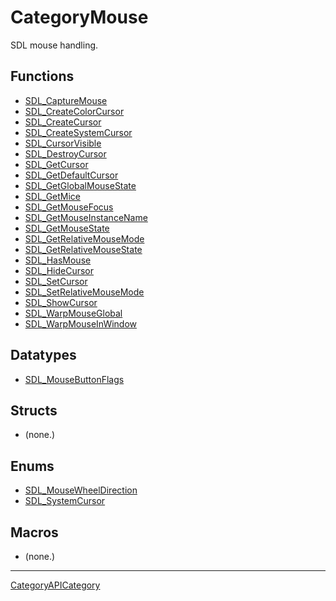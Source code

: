 # CategoryMouse

SDL mouse handling.

<!-- END CATEGORY DOCUMENTATION -->

## Functions

<!-- DO NOT HAND-EDIT CATEGORY LISTS, THEY ARE AUTOGENERATED AND WILL BE OVERWRITTEN, BASED ON TAGS IN INDIVIDUAL PAGE FOOTERS. EDIT THOSE INSTEAD. -->
<!-- BEGIN CATEGORY LIST: CategoryMouse, CategoryAPIFunction -->
- [SDL_CaptureMouse](SDL_CaptureMouse)
- [SDL_CreateColorCursor](SDL_CreateColorCursor)
- [SDL_CreateCursor](SDL_CreateCursor)
- [SDL_CreateSystemCursor](SDL_CreateSystemCursor)
- [SDL_CursorVisible](SDL_CursorVisible)
- [SDL_DestroyCursor](SDL_DestroyCursor)
- [SDL_GetCursor](SDL_GetCursor)
- [SDL_GetDefaultCursor](SDL_GetDefaultCursor)
- [SDL_GetGlobalMouseState](SDL_GetGlobalMouseState)
- [SDL_GetMice](SDL_GetMice)
- [SDL_GetMouseFocus](SDL_GetMouseFocus)
- [SDL_GetMouseInstanceName](SDL_GetMouseInstanceName)
- [SDL_GetMouseState](SDL_GetMouseState)
- [SDL_GetRelativeMouseMode](SDL_GetRelativeMouseMode)
- [SDL_GetRelativeMouseState](SDL_GetRelativeMouseState)
- [SDL_HasMouse](SDL_HasMouse)
- [SDL_HideCursor](SDL_HideCursor)
- [SDL_SetCursor](SDL_SetCursor)
- [SDL_SetRelativeMouseMode](SDL_SetRelativeMouseMode)
- [SDL_ShowCursor](SDL_ShowCursor)
- [SDL_WarpMouseGlobal](SDL_WarpMouseGlobal)
- [SDL_WarpMouseInWindow](SDL_WarpMouseInWindow)
<!-- END CATEGORY LIST -->

## Datatypes

<!-- DO NOT HAND-EDIT CATEGORY LISTS, THEY ARE AUTOGENERATED AND WILL BE OVERWRITTEN, BASED ON TAGS IN INDIVIDUAL PAGE FOOTERS. EDIT THOSE INSTEAD. -->
<!-- BEGIN CATEGORY LIST: CategoryMouse, CategoryAPIDatatype -->
- [SDL_MouseButtonFlags](SDL_MouseButtonFlags)
<!-- END CATEGORY LIST -->

## Structs

<!-- DO NOT HAND-EDIT CATEGORY LISTS, THEY ARE AUTOGENERATED AND WILL BE OVERWRITTEN, BASED ON TAGS IN INDIVIDUAL PAGE FOOTERS. EDIT THOSE INSTEAD. -->
<!-- BEGIN CATEGORY LIST: CategoryMouse, CategoryAPIStruct -->
- (none.)
<!-- END CATEGORY LIST -->

## Enums

<!-- DO NOT HAND-EDIT CATEGORY LISTS, THEY ARE AUTOGENERATED AND WILL BE OVERWRITTEN, BASED ON TAGS IN INDIVIDUAL PAGE FOOTERS. EDIT THOSE INSTEAD. -->
<!-- BEGIN CATEGORY LIST: CategoryMouse, CategoryAPIEnum -->
- [SDL_MouseWheelDirection](SDL_MouseWheelDirection)
- [SDL_SystemCursor](SDL_SystemCursor)
<!-- END CATEGORY LIST -->

## Macros

<!-- DO NOT HAND-EDIT CATEGORY LISTS, THEY ARE AUTOGENERATED AND WILL BE OVERWRITTEN, BASED ON TAGS IN INDIVIDUAL PAGE FOOTERS. EDIT THOSE INSTEAD. -->
<!-- BEGIN CATEGORY LIST: CategoryMouse, CategoryAPIMacro -->
- (none.)
<!-- END CATEGORY LIST -->


----
[CategoryAPICategory](CategoryAPICategory)

